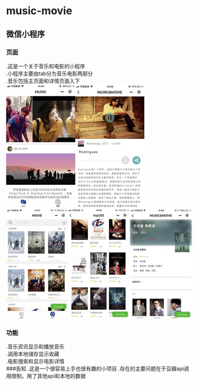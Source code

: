 # music-movie

## 微信小程序
### 页面
.这是一个关于音乐和电影的小程序  
.小程序主要由tab分为音乐电影两部分  
.音乐包括主页面和详情页面入下  
![音乐主页面](music.jpg)  
![电影主页面](movie.jpg) 
### 功能
.音乐资讯显示和播放音乐  
.调用本地储存显示收藏  
.电影搜索和显示电影详情  
###告知
.这是一个很容易上手也很有趣的小项目
.存在的主要问题在于豆瓣api调用限制，用了其他api和本地的数据  




